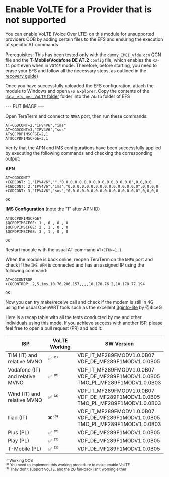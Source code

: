 # Enable VoLTE for a Provider that is not supported

You can enable VoLTE (Voice Over LTE) on this module for unsupported providers OOB by adding certain files to the EFS and ensuring the execution of specific AT commands

Prerequisites: This has been tested only with the `dummy_IMEI_vfde.qcn` QCN file and the **T-Mobile\Vodafone DE AT.2** `config` file, which enables the `RJ-11` port even when in `VOICE` mode. Therefore, before starting, you need to erase your EFS and follow all the necessary steps, as outlined in the [recovery guide](https://github.com/stich86/ZTE-MF289F-Recovery/blob/main/recovery_brick_windows.md#restore-module-configuration-efs-and-nv-items))


Once you have successfully uploaded the EFS configuration, attach the module to Windows and open `EFS Explorer`. Copy the contents of the [`data_efs_per_VoLTE` folder](https://github.com/stich86/ZTE-MF289F-Recovery/tree/main/data_efs_per_VoLTE) folder into the `/data` folder of EFS

--- PUT IMAGE ---

Open TeraTerm and connect to `NMEA` port, then run these commands:

```
AT+CGDCONT=2,"IPV4V6","ims" 
AT+CGDCONT=3,"IPV4V6","sos"
AT$QCPDPIMSCFGE=2,1
AT$QCPDPIMSCFGE=3,1
```

Verify that the APN and IMS configurations have been successfully applied by executing the following commands and checking the corresponding output:

**APN**
```
AT+CGDCONT?
+CGDCONT: 1,"IPV4V6","","0.0.0.0.0.0.0.0.0.0.0.0.0.0.0.0",0,0,0,0
+CGDCONT: 2,"IPV4V6","ims","0.0.0.0.0.0.0.0.0.0.0.0.0.0.0.0",0,0,0,0
+CGDCONT: 3,"IPV4V6","sos","0.0.0.0.0.0.0.0.0.0.0.0.0.0.0.0",0,0,0,0

OK
```

**IMS Configuration** (note the "1" after APN ID)
```
AT$QCPDPIMSCFGE?
$QCPDPIMSCFGE: 1 , 0 , 0 , 0
$QCPDPIMSCFGE: 2 , 1 , 0 , 0
$QCPDPIMSCFGE: 3 , 1 , 0 , 0

OK
```

Restart module with the usual AT command `AT+CFUN=1,1`

When the module is back online, reopen TeraTerm on the `NMEA` port and check if the `IMS APN` is connected and has an assigned IP using the following command:

```
AT+CGCONTRDP
+CGCONTRDP: 2,5,ims,10.76.206.157,,,,10.178.76.2,10.178.77.194

OK
```

Now you can try make/receive call and check if the modem is still in 4G using the usual OpenWRT tools such as the excellent [3ginfo-lite](https://github.com/4IceG/luci-app-3ginfo-lite) by @4IceG

Here is a recap table with all the tests conducted by me and other individuals using this mode. If you achieve success with another ISP, please feel free to open a pull request (PR) and add it:

| ISP                             | VoLTE Working        | SW Version                                                                       |
|---------------------------------|--------------------- |----------------------------------------------------------------------------------|
| TIM (IT) and relative MVNO      | ✅ ⁽¹⁾               | VDF_IT_MF289FMODV1.0.0B07<br>VDF_DE_MF289F1MODV1.0.0B05                            |
| Vodafone (IT) and relative MVNO | ✅ ⁽²⁾               | VDF_IT_MF289FMODV1.0.0B07<br>VDF_DE_MF289F1MODV1.0.0B05<br>TMO_PL_MF289F1MODV1.0.0B03 |
| Wind (IT) and relative MVNO     | ✅ ⁽²⁾               | VDF_IT_MF289FMODV1.0.0B07<br>VDF_DE_MF289F1MODV1.0.0B05<br>TMO_PL_MF289F1MODV1.0.0B03 |
| Iliad (IT)                      | ❌ ⁽³⁾               | VDF_IT_MF289FMODV1.0.0B07<br>VDF_DE_MF289F1MODV1.0.0B05<br>TMO_PL_MF289F1MODV1.0.0B03 |
| Plus (PL)                       | ✅ ⁽²⁾               | VDF_DE_MF289F1MODV1.0.0B05                                                       |
| Play (PL)                       | ✅ ⁽²⁾               | VDF_DE_MF289F1MODV1.0.0B05                                                       |
| T-Mobile (PL)                   | ✅ ⁽²⁾               | VDF_DE_MF289F1MODV1.0.0B05                                                       |


<sup>⁽¹⁾ Working OOB</sup><br>
<sup>⁽²⁾ You need to implement this working procedure to make enable VoLTE</sup><br>
<sup>⁽³⁾ They don't support VoLTE, and the 2G fall-back isn't working either</sup>
